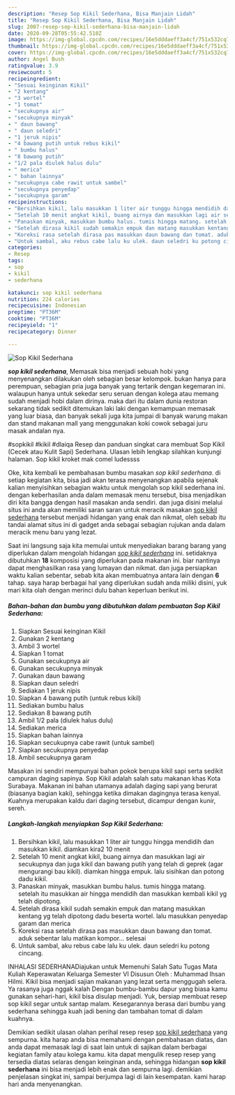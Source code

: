 ```yaml
---
description: "Resep Sop Kikil Sederhana, Bisa Manjain Lidah"
title: "Resep Sop Kikil Sederhana, Bisa Manjain Lidah"
slug: 2007-resep-sop-kikil-sederhana-bisa-manjain-lidah
date: 2020-09-28T05:55:42.510Z
image: https://img-global.cpcdn.com/recipes/16e5dddaeff3a4cf/751x532cq70/sop-kikil-sederhana-foto-resep-utama.jpg
thumbnail: https://img-global.cpcdn.com/recipes/16e5dddaeff3a4cf/751x532cq70/sop-kikil-sederhana-foto-resep-utama.jpg
cover: https://img-global.cpcdn.com/recipes/16e5dddaeff3a4cf/751x532cq70/sop-kikil-sederhana-foto-resep-utama.jpg
author: Angel Bush
ratingvalue: 3.9
reviewcount: 5
recipeingredient:
- "Sesuai keinginan Kikil"
- "2 kentang"
- "3 wortel"
- "1 tomat"
- "secukupnya air"
- "secukupnya minyak"
- " daun bawang"
- " daun seledri"
- "1 jeruk nipis"
- "4 bawang putih untuk rebus kikil"
- " bumbu halus"
- "8 bawang putih"
- "1/2 pala diulek halus dulu"
- " merica"
- " bahan lainnya"
- "secukupnya cabe rawit untuk sambel"
- "secukupnya penyedap"
- "secukupnya garam"
recipeinstructions:
- "Bersihkan kikil, lalu masukkan 1 liter air tunggu hingga mendidih dan masukkan kikil. diamkan kira2 10 menit"
- "Setelah 10 menit angkat kikil, buang airnya dan masukkan lagi air secukupnya dan juga kikil dan bawang putih yang telah di geprek (agar mengurangi bau kikil). diamkan hingga empuk. lalu sisihkan dan potong dadu kikil."
- "Panaskan minyak, masukkan bumbu halus. tumis hingga matang. setelah itu masukkan air hingga mendidih dan masukkan kembali kikil yg telah dipotong."
- "Setelah dirasa kikil sudah semakin empuk dan matang masukkan kentang yg telah dipotong dadu beserta wortel. lalu masukkan penyedap garam dan merica"
- "Koreksi rasa setelah dirasa pas masukkan daun bawang dan tomat. aduk sebentar lalu matikan kompor... selesai"
- "Untuk sambal, aku rebus cabe lalu ku ulek. daun seledri ku potong cincang."
categories:
- Resep
tags:
- sop
- kikil
- sederhana

katakunci: sop kikil sederhana 
nutrition: 224 calories
recipecuisine: Indonesian
preptime: "PT36M"
cooktime: "PT36M"
recipeyield: "1"
recipecategory: Dinner

---
```



![Sop Kikil Sederhana](https://img-global.cpcdn.com/recipes/16e5dddaeff3a4cf/751x532cq70/sop-kikil-sederhana-foto-resep-utama.jpg)

<b><i>sop kikil sederhana</i></b>, Memasak bisa menjadi sebuah hobi yang menyenangkan dilakukan oleh sebagian besar kelompok. bukan hanya para perempuan, sebagian pria juga banyak yang tertarik dengan kegemaran ini. walaupun hanya untuk sekedar seru seruan dengan kolega atau memang sudah menjadi hobi dalam dirinya. maka dari itu dalam dunia restoran sekarang tidak sedikit ditemukan laki laki dengan kemampuan memasak yang luar biasa, dan banyak sekali juga kita jumpai di banyak warung makan dan stand makanan mall yang menggunakan koki cowok sebagai juru masak andalan nya.

#sopkikil #kikil #dlaiqa Resep dan panduan singkat cara membuat Sop Kikil (Cecek atau Kulit Sapi) Sederhana. Ulasan lebih lengkap silahkan kunjungi halaman. Sop kikil kroket mak comel ludessss

Oke, kita kembali ke pembahasan bumbu masakan <i>sop kikil sederhana</i>. di setiap kegiatan kita, bisa jadi akan terasa menyenangkan apabila sejenak kalian menyisihkan sebagian waktu untuk mengolah sop kikil sederhana ini. dengan keberhasilan anda dalam memasak menu tersebut, bisa menjadikan diri kita bangga dengan hasil masakan anda sendiri. dan juga disini melalui situs ini anda akan memiliki saran saran untuk meracik masakan <u>sop kikil sederhana</u> tersebut menjadi hidangan yang enak dan nikmat, oleh sebab itu tandai alamat situs ini di gadget anda sebagai sebagian rujukan anda dalam meracik menu baru yang lezat.


Saat ini langsung saja kita memulai untuk menyediakan barang barang yang diperlukan dalam mengolah hidangan <u><i>sop kikil sederhana</i></u> ini. setidaknya dibutuhkan <b>18</b> komposisi yang diperlukan pada makanan ini. biar nantinya dapat menghasilkan rasa yang lumayan dan nikmat. dan juga persiapkan waktu kalian sebentar, sebab kita akan membuatnya antara lain dengan <b>6</b> tahap. saya harap berbagai hal yang diperlukan sudah anda miliki disini, yuk mari kita olah dengan merinci dulu bahan keperluan berikut ini.

<!--inarticleads1-->

##### Bahan-bahan dan bumbu yang dibutuhkan dalam pembuatan Sop Kikil Sederhana:

1. Siapkan Sesuai keinginan Kikil
1. Gunakan 2 kentang
1. Ambil 3 wortel
1. Siapkan 1 tomat
1. Gunakan secukupnya air
1. Gunakan secukupnya minyak
1. Gunakan  daun bawang
1. Siapkan  daun seledri
1. Sediakan 1 jeruk nipis
1. Siapkan 4 bawang putih (untuk rebus kikil)
1. Sediakan  bumbu halus
1. Sediakan 8 bawang putih
1. Ambil 1/2 pala (diulek halus dulu)
1. Sediakan  merica
1. Siapkan  bahan lainnya
1. Siapkan secukupnya cabe rawit (untuk sambel)
1. Siapkan secukupnya penyedap
1. Ambil secukupnya garam


Masakan ini sendiri mempunyai bahan pokok berupa kikil sapi serta sedikit campuran daging sapinya. Sop Kikil adalah salah satu makanan khas Kota Surabaya. Makanan ini bahan utamanya adalah daging sapi yang berurat (biasanya bagian kaki), sehingga ketika dimakan dagingnya terasa kenyal. Kuahnya merupakan kaldu dari daging tersebut, dicampur dengan kunir, sereh. 

<!--inarticleads2-->

##### Langkah-langkah menyiapkan Sop Kikil Sederhana:

1. Bersihkan kikil, lalu masukkan 1 liter air tunggu hingga mendidih dan masukkan kikil. diamkan kira2 10 menit
1. Setelah 10 menit angkat kikil, buang airnya dan masukkan lagi air secukupnya dan juga kikil dan bawang putih yang telah di geprek (agar mengurangi bau kikil). diamkan hingga empuk. lalu sisihkan dan potong dadu kikil.
1. Panaskan minyak, masukkan bumbu halus. tumis hingga matang. setelah itu masukkan air hingga mendidih dan masukkan kembali kikil yg telah dipotong.
1. Setelah dirasa kikil sudah semakin empuk dan matang masukkan kentang yg telah dipotong dadu beserta wortel. lalu masukkan penyedap garam dan merica
1. Koreksi rasa setelah dirasa pas masukkan daun bawang dan tomat. aduk sebentar lalu matikan kompor... selesai
1. Untuk sambal, aku rebus cabe lalu ku ulek. daun seledri ku potong cincang.


INHALASI SEDERHANADiajukan untuk Memenuhi Salah Satu Tugas Mata Kuliah Keperawatan Keluarga Semester VI Disusun Oleh : Muhammad Ihsan Hilmi. Kikil bisa menjadi sajian makanan yang lezat serta menggugah selera. Ya rasanya juga nggak kalah Dengan bumbu-bambu dapur yang biasa kamu gunakan sehari-hari, kikil bisa disulap menjadi. Yuk, bersiap membuat resep sop kikil segar untuk santap malam. Kesegarannya berasa dari bumbu yang sederhana sehingga kuah jadi bening dan tambahan tomat di dalam kuahnya. 

Demikian sedikit ulasan olahan perihal resep resep <u>sop kikil sederhana</u> yang sempurna. kita harap anda bisa memahami dengan pembahasan diatas, dan anda dapat memasak lagi di saat lain untuk di sajikan dalam berbagai kegiatan family atau kolega kamu. kita dapat mengulik resep resep yang tersedia diatas selaras dengan keinginan anda, sehingga hidangan <b>sop kikil sederhana</b> ini bisa menjadi lebih enak dan sempurna lagi. demikian penjelasan singkat ini, sampai berjumpa lagi di lain kesempatan. kami harap hari anda menyenangkan.
